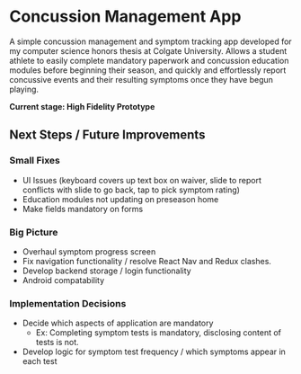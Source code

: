 # Concussion Management App

A simple concussion management and symptom tracking app developed for my computer science honors thesis at Colgate University. Allows a student athlete to easily complete mandatory paperwork and concussion education modules before beginning their season, and quickly and effortlessly report concussive events and their resulting symptoms once they have begun playing.

**Current stage: High Fidelity Prototype**

## Next Steps / Future Improvements
### Small Fixes
* UI Issues (keyboard covers up text box on waiver, slide to report conflicts with slide to go back, tap to pick symptom rating)
* Education modules not updating on preseason home
* Make fields mandatory on forms

### Big Picture
* Overhaul symptom progress screen
* Fix navigation functionality / resolve React Nav and Redux clashes.
* Develop backend storage / login functionality
* Android compatability

### Implementation Decisions
* Decide which aspects of application are mandatory
  * Ex: Completing symptom tests is mandatory, disclosing content of tests is not.
* Develop logic for symptom test frequency / which symptoms appear in each test
